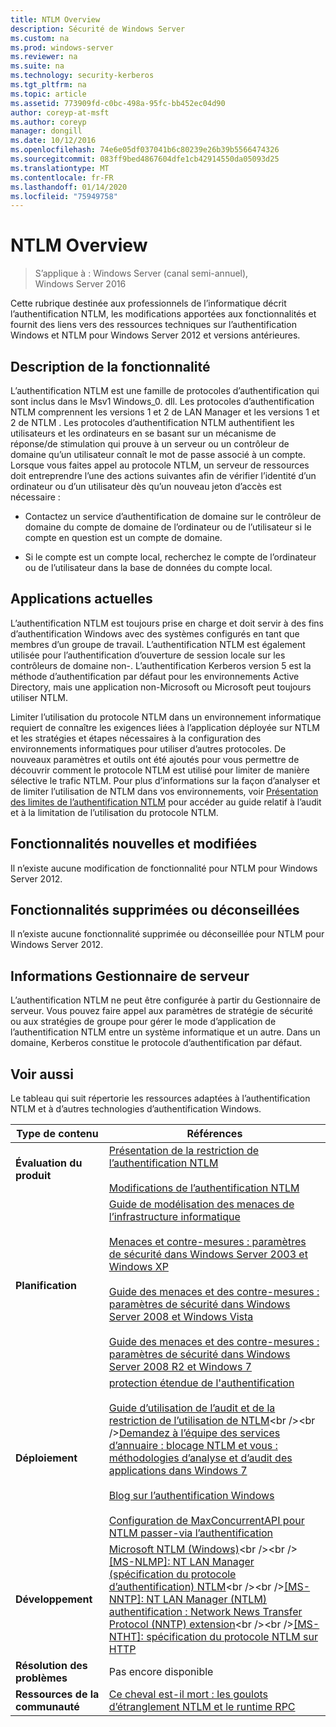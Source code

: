 ```yaml
---
title: NTLM Overview
description: Sécurité de Windows Server
ms.custom: na
ms.prod: windows-server
ms.reviewer: na
ms.suite: na
ms.technology: security-kerberos
ms.tgt_pltfrm: na
ms.topic: article
ms.assetid: 773909fd-c0bc-498a-95fc-bb452ec04d90
author: coreyp-at-msft
ms.author: coreyp
manager: dongill
ms.date: 10/12/2016
ms.openlocfilehash: 74e6e05df037041b6c80239e26b39b5566474326
ms.sourcegitcommit: 083ff9bed4867604dfe1cb42914550da05093d25
ms.translationtype: MT
ms.contentlocale: fr-FR
ms.lasthandoff: 01/14/2020
ms.locfileid: "75949758"
---
```

# <a name="ntlm-overview"></a>NTLM Overview

>S’applique à : Windows Server (canal semi-annuel), Windows Server 2016

Cette rubrique destinée aux professionnels de l’informatique décrit l’authentification NTLM, les modifications apportées aux fonctionnalités et fournit des liens vers des ressources techniques sur l’authentification Windows et NTLM pour Windows Server 2012 et versions antérieures.

## <a name="BKMK_OVER"></a>Description de la fonctionnalité
L’authentification NTLM est une famille de protocoles d’authentification qui sont inclus dans le Msv1 Windows\_0. dll. Les protocoles d’authentification NTLM comprennent les versions 1 et 2 de LAN Manager et les versions 1 et 2 de NTLM . Les protocoles d’authentification NTLM authentifient les utilisateurs et les ordinateurs en se basant sur un mécanisme de réponse\/de stimulation qui prouve à un serveur ou un contrôleur de domaine qu’un utilisateur connaît le mot de passe associé à un compte. Lorsque vous faites appel au protocole NTLM, un serveur de ressources doit entreprendre l’une des actions suivantes afin de vérifier l’identité d’un ordinateur ou d’un utilisateur dès qu’un nouveau jeton d’accès est nécessaire :

-   Contactez un service d’authentification de domaine sur le contrôleur de domaine du compte de domaine de l’ordinateur ou de l’utilisateur si le compte en question est un compte de domaine.

-   Si le compte est un compte local, recherchez le compte de l’ordinateur ou de l’utilisateur dans la base de données du compte local.

## <a name="BKMK_APP"></a>Applications actuelles
L’authentification NTLM est toujours prise en charge et doit servir à des fins d’authentification Windows avec des systèmes configurés en tant que membres d’un groupe de travail. L’authentification NTLM est également utilisée pour l’authentification d’ouverture de session locale sur les contrôleurs de domaine non\-. L’authentification Kerberos version 5 est la méthode d’authentification par défaut pour les environnements Active Directory, mais une application non\-Microsoft ou Microsoft peut toujours utiliser NTLM.

Limiter l’utilisation du protocole NTLM dans un environnement informatique requiert de connaître les exigences liées à l’application déployée sur NTLM et les stratégies et étapes nécessaires à la configuration des environnements informatiques pour utiliser d’autres protocoles. De nouveaux paramètres et outils ont été ajoutés pour vous permettre de découvrir comment le protocole NTLM est utilisé pour limiter de manière sélective le trafic NTLM. Pour plus d’informations sur la façon d’analyser et de limiter l’utilisation de NTLM dans vos environnements, voir [Présentation des limites de l’authentification NTLM](https://technet.microsoft.com/library/dd560653(v=ws.10).aspx) pour accéder au guide relatif à l’audit et à la limitation de l’utilisation du protocole NTLM.

## <a name="BKMK_NEW"></a>Fonctionnalités nouvelles et modifiées
Il n’existe aucune modification de fonctionnalité pour NTLM pour Windows Server 2012.

## <a name="BKMK_DEP"></a>Fonctionnalités supprimées ou déconseillées
Il n’existe aucune fonctionnalité supprimée ou déconseillée pour NTLM pour Windows Server 2012.

## <a name="BKMK_INSTALL"></a>Informations Gestionnaire de serveur
L’authentification NTLM ne peut être configurée à partir du Gestionnaire de serveur. Vous pouvez faire appel aux paramètres de stratégie de sécurité ou aux stratégies de groupe pour gérer le mode d’application de l’authentification NTLM entre un système informatique et un autre. Dans un domaine, Kerberos constitue le protocole d’authentification par défaut.

## <a name="BKMK_LINKS"></a>Voir aussi
Le tableau qui suit répertorie les ressources adaptées à l’authentification NTLM et à d’autres technologies d’authentification Windows.

|Type de contenu|Références|
|--------|-------|
|**Évaluation du produit**|[Présentation de la restriction de l’authentification NTLM](https://technet.microsoft.com/library/dd560653.aspx)<br /><br />[Modifications de l’authentification NTLM](https://technet.microsoft.com/library/dd566199.aspx)|
|**Planification**|[Guide de modélisation des menaces de l’infrastructure informatique](https://technet.microsoft.com/library/dd941826.aspx)<br /><br />[Menaces et contre-mesures : paramètres de sécurité dans Windows Server 2003 et Windows XP](https://technet.microsoft.com/library/dd162275.aspx)<br /><br />[Guide des menaces et des contre-mesures : paramètres de sécurité dans Windows Server 2008 et Windows Vista](https://technet.microsoft.com/library/dd349791.aspx)<br /><br />[Guide des menaces et des contre-mesures : paramètres de sécurité dans Windows Server 2008 R2 et Windows 7](https://technet.microsoft.com/library/hh125921.aspx)|
|**Déploiement**|[protection étendue de l'authentification](https://support.microsoft.com/kb/968389)<br /><br />[Guide d’utilisation de l’audit et de la restriction de l’utilisation de NTLM](https://technet.microsoft.com/library/jj865674(v=ws.10).aspx)<br /><br />[Demandez à l’équipe des services d’annuaire : blocage NTLM et vous : méthodologies d’analyse et d’audit des applications dans Windows 7](https://blogs.technet.com/askds/archive/2009/10/08/ntlm-blocking-and-you-application-analysis-and-auditing-methodologies-in-windows-7.aspx)<br /><br />[Blog sur l’authentification Windows](https://blogs.technet.com/authentication/)<br /><br />[Configuration de MaxConcurrentAPI pour NTLM passer\-via l’authentification](https://social.technet.microsoft.com/wiki/contents/articles/9759.configuring-maxconcurrentapi-for-ntlm-pass-through-authentication.aspx)|
|**Développement**|[Microsoft NTLM \(Windows\)](https://msdn.microsoft.com/library/aa378749(VS.85).aspx)<br /><br />[\[MS\-NLMP\]: NT LAN Manager \(spécification du protocole d’authentification\) NTLM](https://msdn.microsoft.com/library/cc236621(PROT.10).aspx)<br /><br />[\[MS\-NNTP\]: NT LAN Manager \(NTLM\) authentification : Network News Transfer Protocol \(NNTP\) extension](https://msdn.microsoft.com/library/cc236774(PROT.10).aspx)<br /><br />[\[MS\-NTHT\]: spécification du protocole NTLM sur HTTP](https://msdn.microsoft.com/library/cc237488(PROT.10).aspx)|
|**Résolution des problèmes**|Pas encore disponible|
|**Ressources de la communauté**|[Ce cheval est-il mort : les goulots d’étranglement NTLM et le runtime RPC](https://blogs.technet.com/b/askds/archive/2011/09/15/is-this-horse-dead-yet-ntlm-bottlenecks-and-the-rpc-runtime.aspx)|



